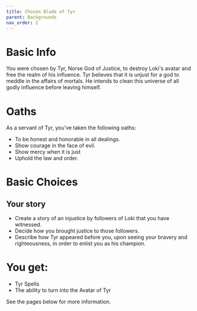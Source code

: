 ```yaml
---
title: Chosen Blade of Tyr
parent: Backgrounds
nav_order: 2
---
```


# Basic Info

You were chosen by Tyr, Norse God of Justice, to destroy Loki's avatar and free the realm of his influence. Tyr believes that it is unjust for a god to meddle in the affairs of mortals. He intends to clean this universe of all godly influence before leaving himself. 

# Oaths
As a servant of Tyr, you've taken the following oaths:
* To be honest and honorable in all dealings.
* Show courage in the face of evil.
* Show mercy when it is just
* Uphold the law and order.

# Basic Choices


## Your story

* Create a story of an injustice by followers of Loki that you have witnessed.
* Decide how you brought justice to those followers.
* Describe how Tyr appeared before you, upon seeing your bravery and righteousness, in order to enlist you as his champion. 

# You get:
* Tyr Spells
* The ability to turn into the Avatar of Tyr

See the pages below for more information.